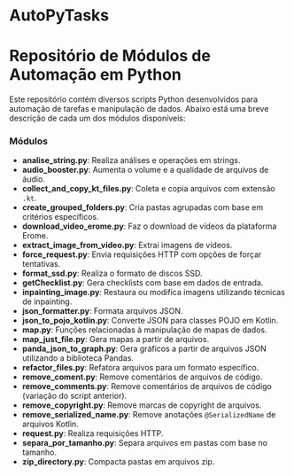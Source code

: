 # AutoPyTasks 
# Repositório de Módulos de Automação em Python

Este repositório contém diversos scripts Python desenvolvidos para automação de tarefas e manipulação de dados. Abaixo está uma breve descrição de cada um dos módulos disponíveis:

### Módulos

- **analise_string.py**: Realiza análises e operações em strings.
- **audio_booster.py**: Aumenta o volume e a qualidade de arquivos de áudio.
- **collect_and_copy_kt_files.py**: Coleta e copia arquivos com extensão `.kt`.
- **create_grouped_folders.py**: Cria pastas agrupadas com base em critérios específicos.
- **download_video_erome.py**: Faz o download de vídeos da plataforma Erome.
- **extract_image_from_video.py**: Extrai imagens de vídeos.
- **force_request.py**: Envia requisições HTTP com opções de forçar tentativas.
- **format_ssd.py**: Realiza o formato de discos SSD.
- **getChecklist.py**: Gera checklists com base em dados de entrada.
- **inpainting_image.py**: Restaura ou modifica imagens utilizando técnicas de inpainting.
- **json_formatter.py**: Formata arquivos JSON.
- **json_to_pojo_kotlin.py**: Converte JSON para classes POJO em Kotlin.
- **map.py**: Funções relacionadas à manipulação de mapas de dados.
- **map_just_file.py**: Gera mapas a partir de arquivos.
- **panda_json_to_graph.py**: Gera gráficos a partir de arquivos JSON utilizando a biblioteca Pandas.
- **refactor_files.py**: Refatora arquivos para um formato específico.
- **remove_coment.py**: Remove comentários de arquivos de código.
- **remove_comments.py**: Remove comentários de arquivos de código (variação do script anterior).
- **remove_copyright.py**: Remove marcas de copyright de arquivos.
- **remove_serialized_name.py**: Remove anotações `@SerializedName` de arquivos Kotlin.
- **request.py**: Realiza requisições HTTP.
- **separa_por_tamanho.py**: Separa arquivos em pastas com base no tamanho.
- **zip_directory.py**: Compacta pastas em arquivos zip.
